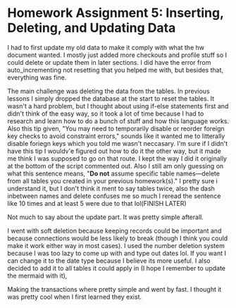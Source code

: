 # **Homework Assignment 5: Inserting, Deleting, and Updating Data**

I had to first update my old data to make it comply with what the hw document wanted. I mostly just added more checkouts and profile stuff so I could delete or update them in later sections. I did have the error from auto_incrementing not resetting that you helped me with, but besides that, everything was fine. 

 The main challenge was deleting the data from the tables. In previous lessons I simply dropped the database at the start to reset the tables. It wasn't a hard problem, but I thought about using if-else statements first and didn't think of the easy way, so it took a lot of time because I had to research and learn how to do a bunch of stuff and how this language works. Also this tip given, "You may need to temporarily disable or reorder foreign key checks to avoid constraint errors," sounds like it wanted me to litterally disable foriegn keys which you told me wasn't neccasary. I'm sure if I didn't have this tip I wouldv'e figured out how to do it the other way, but it made me think I was supposed to go on that route. I kept the way I did it originally at the bottom of the script commented out. Also I still am only guessing on what this sentence means, "**Do not** assume specific table names—delete from all tables you created in your previous homework(s)." I pretty sure i understand it, but I don't think it ment to say tables twice, also the dash inbetween names and delete confuses me so much I reread the sentence like 10 times and at least 5 were due to that lol(FINISH LATER)

Not much to say about the update part. It was pretty simple afterall.

I went with soft deletion because keeping records could be important and because connections would be less likely to break (though I think you could make it work either way in most cases). I used the number deletion system because I was too lazy to come up with and type out dates lol. If you want I can change it to the date type because I believe its more useful. I also decided to add it to all tables it could apply in (I hope I remember to update the mermaid with it), 

Making the transactions where pretty simple and went by fast. I thought it was pretty cool when I first learned they exist.
